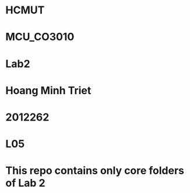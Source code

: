 # HCMUT
# MCU_CO3010
# Lab2
# Hoang Minh Triet
# 2012262
# L05
# This repo contains only core folders of Lab 2
